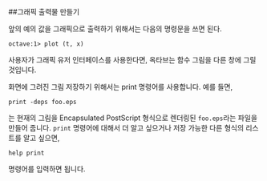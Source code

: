 ##그래픽 출력물 만들기

  앞의 예의 값을 그래픽으로 출력하기 위해서는 다음의 명령문을 쓰면 된다.

  	octave:1> plot (t, x)

  사용자가 그래픽 유저 인터페이스를 사용한다면, 옥타브는 함수 그림을 다른 창에 그릴 것입니다.

  화면에 그려진 그림 저장하기 위해서는 print 명령어를 사용합니다. 예를 들면,

  	print -deps foo.eps

  는 현재의 그림을 Encapsulated PostScript 형식으로 렌더링된 `foo.eps`라는 파일을 만들어 줍니다. `print` 명령어에 대해서 더 알고 싶으거나 저장 가능한 다른 형식의 리스트를 알고 싶으면,

	help print

  명령어를 입력하면 됩니다.
